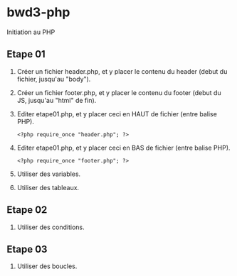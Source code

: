 # bwd3-php
Initiation au PHP

## Etape 01
1. Créer un fichier header.php, et y placer le contenu du header (debut du fichier, jusqu'au "body").

1. Créer un fichier footer.php, et y placer le contenu du footer (debut du JS, jusqu'au "html" de fin).

1. Editer etape01.php, et y placer ceci en HAUT de fichier (entre balise PHP).

    ```
   <?php require_once "header.php"; ?> 
   ```

1. Editer etape01.php, et y placer ceci en BAS de fichier (entre balise PHP).

    ```
    <?php require_once "footer.php"; ?>
    ```
    
1. Utiliser des variables.

1. Utiliser des tableaux.

## Etape 02
1. Utiliser des conditions.

## Etape 03
1. Utiliser des boucles.
